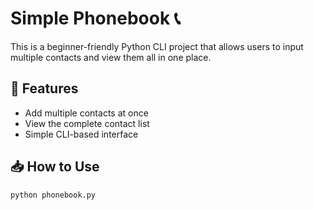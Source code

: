 # Simple Phonebook 📞

This is a beginner-friendly Python CLI project that allows users to input multiple contacts and view them all in one place.

## 🚀 Features

- Add multiple contacts at once
- View the complete contact list
- Simple CLI-based interface

## 📥 How to Use

```bash
python phonebook.py
